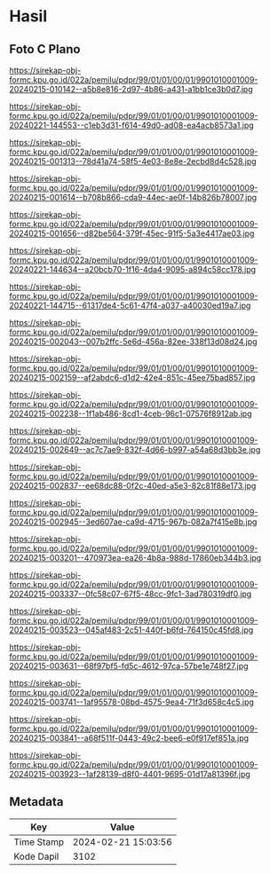 # Hasil

## Foto C Plano

https://sirekap-obj-formc.kpu.go.id/022a/pemilu/pdpr/99/01/01/00/01/9901010001009-20240215-010142--a5b8e816-2d97-4b86-a431-a1bb1ce3b0d7.jpg

https://sirekap-obj-formc.kpu.go.id/022a/pemilu/pdpr/99/01/01/00/01/9901010001009-20240221-144553--c1eb3d31-f614-49d0-ad08-ea4acb8573a1.jpg

https://sirekap-obj-formc.kpu.go.id/022a/pemilu/pdpr/99/01/01/00/01/9901010001009-20240215-001313--78d41a74-58f5-4e03-8e8e-2ecbd8d4c528.jpg

https://sirekap-obj-formc.kpu.go.id/022a/pemilu/pdpr/99/01/01/00/01/9901010001009-20240215-001614--b708b866-cda9-44ec-ae0f-14b826b78007.jpg

https://sirekap-obj-formc.kpu.go.id/022a/pemilu/pdpr/99/01/01/00/01/9901010001009-20240215-001656--d82be564-379f-45ec-91f5-5a3e4417ae03.jpg

https://sirekap-obj-formc.kpu.go.id/022a/pemilu/pdpr/99/01/01/00/01/9901010001009-20240221-144634--a20bcb70-1f16-4da4-9095-a894c58cc178.jpg

https://sirekap-obj-formc.kpu.go.id/022a/pemilu/pdpr/99/01/01/00/01/9901010001009-20240221-144715--61317de4-5c61-47f4-a037-a40030ed19a7.jpg

https://sirekap-obj-formc.kpu.go.id/022a/pemilu/pdpr/99/01/01/00/01/9901010001009-20240215-002043--007b2ffc-5e6d-456a-82ee-338f13d08d24.jpg

https://sirekap-obj-formc.kpu.go.id/022a/pemilu/pdpr/99/01/01/00/01/9901010001009-20240215-002159--af2abdc6-d1d2-42e4-851c-45ee75bad857.jpg

https://sirekap-obj-formc.kpu.go.id/022a/pemilu/pdpr/99/01/01/00/01/9901010001009-20240215-002238--1f1ab486-8cd1-4ceb-96c1-07576f8912ab.jpg

https://sirekap-obj-formc.kpu.go.id/022a/pemilu/pdpr/99/01/01/00/01/9901010001009-20240215-002649--ac7c7ae9-832f-4d66-b997-a54a68d3bb3e.jpg

https://sirekap-obj-formc.kpu.go.id/022a/pemilu/pdpr/99/01/01/00/01/9901010001009-20240215-002837--ee68dc88-0f2c-40ed-a5e3-82c81f88e173.jpg

https://sirekap-obj-formc.kpu.go.id/022a/pemilu/pdpr/99/01/01/00/01/9901010001009-20240215-002945--3ed607ae-ca9d-4715-967b-082a7f415e8b.jpg

https://sirekap-obj-formc.kpu.go.id/022a/pemilu/pdpr/99/01/01/00/01/9901010001009-20240215-003201--470973ea-ea26-4b8a-988d-17860eb344b3.jpg

https://sirekap-obj-formc.kpu.go.id/022a/pemilu/pdpr/99/01/01/00/01/9901010001009-20240215-003337--0fc58c07-67f5-48cc-9fc1-3ad780319df0.jpg

https://sirekap-obj-formc.kpu.go.id/022a/pemilu/pdpr/99/01/01/00/01/9901010001009-20240215-003523--045af483-2c51-440f-b6fd-764150c45fd8.jpg

https://sirekap-obj-formc.kpu.go.id/022a/pemilu/pdpr/99/01/01/00/01/9901010001009-20240215-003631--68f97bf5-fd5c-4612-97ca-57be1e748f27.jpg

https://sirekap-obj-formc.kpu.go.id/022a/pemilu/pdpr/99/01/01/00/01/9901010001009-20240215-003741--1af95578-08bd-4575-9ea4-71f3d658c4c5.jpg

https://sirekap-obj-formc.kpu.go.id/022a/pemilu/pdpr/99/01/01/00/01/9901010001009-20240215-003841--a68f511f-0443-49c2-bee6-e0f917ef851a.jpg

https://sirekap-obj-formc.kpu.go.id/022a/pemilu/pdpr/99/01/01/00/01/9901010001009-20240215-003923--1af28139-d8f0-4401-9695-01d17a81396f.jpg


## Metadata

| Key        | Value               |
| ---------- | ------------------- |
| Time Stamp | 2024-02-21 15:03:56 |
| Kode Dapil | 3102                |




